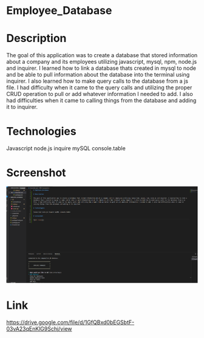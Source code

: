 # Employee_Database

# Description

The goal of this application was to create a database that stored information about a company and its employees utilizing javascript, mysql, npm, node.js and inquirer. I learned how to link a database thats created in mysql to node and be able to pull information about the database into the terminal using inquirer. I also learned how to make query calls to the database from a js file. I had difficulty when it came to the query calls and utilizing the proper CRUD operation to pull or add whatever information I needed to add. I also had difficulties when it came to calling things from the database and adding it to inquirer. 

# Technologies

Javascript node.js inquire mySQL console.table 

# Screenshot

![Alt text](./Screenshot/Employee_Database%20Screenshot.png)

# Link 
https://drive.google.com/file/d/1GfQBxd0bEGSbtF-03vA23qEnKlG9Schj/view